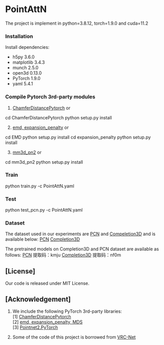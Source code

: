 # PointAttN
The project is implement in python=3.8.12, torch=1.9.0 and cuda=11.2

### Installation

Install dependencies:

+ h5py 3.6.0
+ matplotlib 3.4.3
+ munch 2.5.0
+ open3d 0.13.0
+ PyTorch 1.9.0
+ yaml 5.4.1

### Compile Pytorch 3rd-party modules

1. [ChamferDistancePytorch](https://github.com/ThibaultGROUEIX/ChamferDistancePytorch) or

cd ChamferDistancePytorch
python setup.py install

2. [emd, expansion_penalty](https://github.com/Colin97/MSN-Point-Cloud-Completion) or

cd EMD
python setup.py install
cd expansion_penalty
python setup.py install

3. [mm3d_pn2](https://github.com/Colin97/MSN-Point-Cloud-Completion) or

cd mm3d_pn2
python setup.py install

### Train

python train.py -c PointAttN.yaml

### Test

python test_pcn.py -c PointAttN.yaml


### Dataset

The dataset used in our experiments are [PCN](https://www.shapenet.org/) and [Compeletion3D](http://completion3d.stanford.edu/) and is available below:
[PCN](https://drive.google.com/drive/folders/1P_W1tz5Q4ZLapUifuOE4rFAZp6L1XTJz)
[Completion3D](https://completion3d.stanford.edu/)

The pretrained models on Completion3D and PCN dataset are available as follows:
[PCN](https://pan.baidu.com/s/187GjKO2qEQFWlroG1Mma2g) 提取码：kmju
[Completion3D](https://pan.baidu.com/s/17-BZr3QvHYjEVMjPuXHXTg) 提取码：nf0m


## [License]

Our code is released under MIT License.


## [Acknowledgement]

1. We include the following PyTorch 3rd-party libraries:  
   [1] [ChamferDistancePytorch](https://github.com/ThibaultGROUEIX/ChamferDistancePytorch)  
   [2] [emd, expansion_penalty, MDS](https://github.com/Colin97/MSN-Point-Cloud-Completion)  
   [3] [Pointnet2.PyTorch](https://github.com/sshaoshuai/Pointnet2.PyTorch)  

2. Some of the code of this project is borrowed from [VRC-Net](https://github.com/paul007pl/MVP_Benchmark)  

